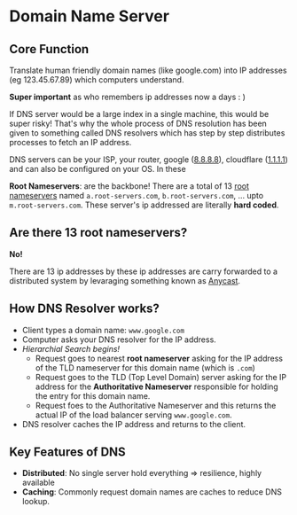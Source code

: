 # Domain Name Server

## Core Function

Translate human friendly domain names (like google.com) into IP addresses (eg 123.45.67.89) which computers understand.

**Super important** as who remembers ip addresses now a days : )

If DNS server would be a large index in a single machine, this would be super risky! That's why the whole process of DNS resolution has been given to something called DNS resolvers which has step by step distributes processes to fetch an IP address.

DNS servers can be your ISP, your router, google ([8.8.8.8](8.8.8.8)), cloudflare ([1.1.1.1](1.1.1.1)) and can also be configured on your OS. In these

**Root Nameservers**: are the backbone! There are a total of 13 [root nameservers](https://www.iana.org/domains/root/servers) named `a.root-servers.com`, `b.root-servers.com`, ... upto `m.root-servers.com`. These server's ip addressed are literally **hard coded**.

## Are there 13 root nameservers?

**No!**

There are 13 ip addresses by these ip addresses are carry forwarded to a distributed system by levaraging something known as [Anycast](https://www.cloudflare.com/en-gb/learning/cdn/glossary/anycast-network/).

## How DNS Resolver works?

- Client types a domain name: `www.google.com`
- Computer asks your DNS resolver for the IP address.
- *Hierarchial Search begins!*
    - Request goes to nearest **root nameserver** asking for the IP address of the TLD nameserver for this domain name (which is `.com`)
    - Request goes to the TLD (Top Level Domain) server asking for the IP address for the **Authoritative Nameserver** responsible for holding the entry for this domain name.
    - Request foes to the Authoritative Nameserver and this returns the actual IP of the load balancer serving `www.google.com`.
- DNS resolver caches the IP address and returns to the client.

## Key Features of DNS

- **Distributed**: No single server hold everything => resilience, highly available
- **Caching**: Commonly request domain names are caches to reduce DNS lookup.
